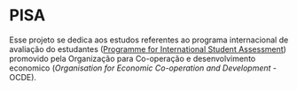 # PISA

Esse projeto se dedica aos estudos referentes ao programa internacional de avaliação do estudantes ([Programme for International Student Assessment](http://www.oecd.org/pisa/)) promovido pela Organização para Co-operação e desenvolvimento economico (*Organisation for Economic Co-operation and Development* - OCDE).
